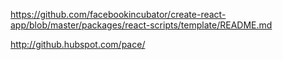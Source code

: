 https://github.com/facebookincubator/create-react-app/blob/master/packages/react-scripts/template/README.md

http://github.hubspot.com/pace/

